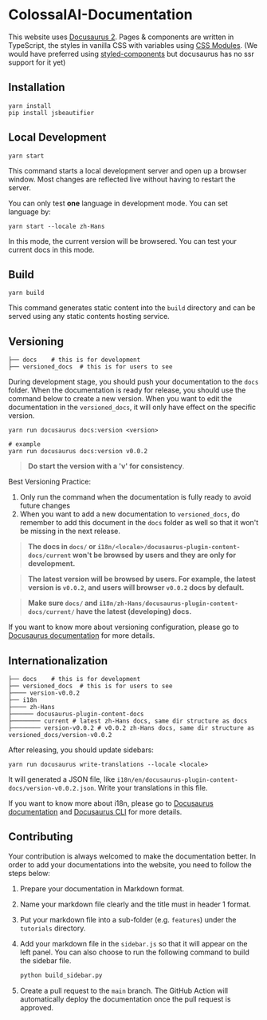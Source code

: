 # ColossalAI-Documentation

This website uses [Docusaurus 2](https://v2.docusaurus.io/). 
Pages & components are written in TypeScript, the styles in vanilla CSS with
variables using
[CSS Modules](https://github.com/css-modules/css-modules).
(We would have preferred using [styled-components](https://styled-components.com/) but docusaurus has no ssr support for
it yet)

## Installation

```console
yarn install
pip install jsbeautifier
```

## Local Development

```console
yarn start
```

This command starts a local development server and open up a browser window. Most changes are reflected live without having to restart the server.

You can only test **one** language in development mode. You can set language by:

```console
yarn start --locale zh-Hans
```

In this mode, the current version will be browsered. You can test your current docs in this mode.

## Build

```console
yarn build
```
This command generates static content into the `build` directory and can be served using any static contents hosting service.

## Versioning

```text
├── docs    # this is for development
├── versioned_docs  # this is for users to see
```

During development stage, you should push your documentation to the `docs` folder. 
When the documentation is ready for release, you should use the command below to create a new version. 
When you want to edit the documentation in the `versioned_docs`, it will only have effect on the specific version.

```command
yarn run docusaurus docs:version <version>

# example
yarn run docusaurus docs:version v0.0.2
```

> **Do start the version with a 'v' for consistency**.

Best Versioning Practice:
1. Only run the command when the documentation is fully ready to avoid future changes
2. When you want to add a new documentation to `versioned_docs`, do remember to add this document in the `docs` folder as well so 
that it won't be missing in the next release.

> **The docs in `docs/` or `i18n/<locale>/docusaurus-plugin-content-docs/current` won't be browsed by users and they are only for development.**

> **The latest version will be browsed by users. For example, the latest version is `v0.0.2`, and users will browser `v0.0.2` docs by default.**

> **Make sure `docs/` and `i18n/zh-Hans/docusaurus-plugin-content-docs/current/` have the latest (developing) docs.**

If you want to know more about versioning configuration, please go to [Docusaurus documentation](https://docusaurus.io/docs/versioning) for more details.

## Internationalization

```text
├── docs    # this is for development
├── versioned_docs  # this is for users to see
├──── version-v0.0.2
├── i18n
├──── zh-Hans
├────── docusaurus-plugin-content-docs
├──────── current # latest zh-Hans docs, same dir structure as docs
├──────── version-v0.0.2 # v0.0.2 zh-Hans docs, same dir structure as versioned_docs/version-v0.0.2
```

After releasing, you should update sidebars:
```shell
yarn run docusaurus write-translations --locale <locale>
```
It will generated a JSON file, like `i18n/en/docusaurus-plugin-content-docs/version-v0.0.2.json`. Write your translations in this file.

If you want to know more about i18n, please go to [Docusaurus documentation](https://docusaurus.io/docs/i18n/introduction) and [Docusaurus CLI](https://docusaurus.io/docs/cli#docusaurus-write-translations-sitedir) for more details.

## Contributing

Your contribution is always welcomed to make the documentation better. 
In order to add your documentations into the website, you need to follow the steps below:

1. Prepare your documentation in Markdown format.
2. Name your markdown file clearly and the title must in header 1 format.
3. Put your markdown file into a sub-folder (e.g. `features`) under the `tutorials` directory.
4. Add your markdown file in the `sidebar.js` so that it will appear on the left panel. 
You can also choose to run the following command to build the sidebar file.

    ```python
    python build_sidebar.py
    ```
5. Create a pull request to the `main` branch. The GitHub Action will automatically deploy the documentation once the 
pull request is approved.
